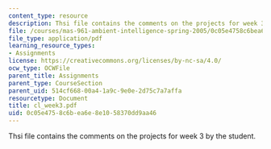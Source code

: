 ```yaml
---
content_type: resource
description: Thsi file contains the comments on the projects for week 3 by the student.
file: /courses/mas-961-ambient-intelligence-spring-2005/0c05e4758c6bea6e8e1058370dd9aa46_cl_week3.pdf
file_type: application/pdf
learning_resource_types:
- Assignments
license: https://creativecommons.org/licenses/by-nc-sa/4.0/
ocw_type: OCWFile
parent_title: Assignments
parent_type: CourseSection
parent_uid: 514cf668-00a4-1a9c-9e0e-2d75c7a7affa
resourcetype: Document
title: cl_week3.pdf
uid: 0c05e475-8c6b-ea6e-8e10-58370dd9aa46
---
```

Thsi file contains the comments on the projects for week 3 by the student.